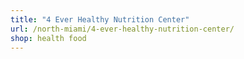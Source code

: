 ```yaml
---
title: "4 Ever Healthy Nutrition Center"
url: /north-miami/4-ever-healthy-nutrition-center/
shop: health food
---
```

